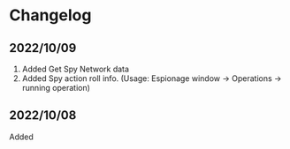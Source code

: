 # Changelog

## 2022/10/09
1. Added Get Spy Network data
1. Added Spy action roll info. (Usage: Espionage window -> Operations -> running operation)


## 2022/10/08
Added

